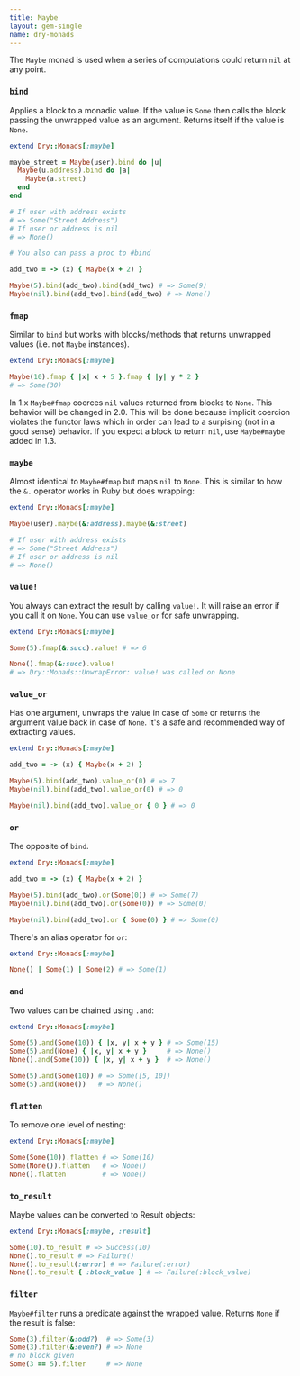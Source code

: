 ```yaml
---
title: Maybe
layout: gem-single
name: dry-monads
---
```


The `Maybe` monad is used when a series of computations could return `nil` at any point.

### `bind`

Applies a block to a monadic value. If the value is `Some` then calls the block passing the unwrapped value as an argument. Returns itself if the value is `None`.

```ruby
extend Dry::Monads[:maybe]

maybe_street = Maybe(user).bind do |u|
  Maybe(u.address).bind do |a|
    Maybe(a.street)
  end
end

# If user with address exists
# => Some("Street Address")
# If user or address is nil
# => None()

# You also can pass a proc to #bind

add_two = -> (x) { Maybe(x + 2) }

Maybe(5).bind(add_two).bind(add_two) # => Some(9)
Maybe(nil).bind(add_two).bind(add_two) # => None()

```

### `fmap`

Similar to `bind` but works with blocks/methods that returns unwrapped values (i.e. not `Maybe` instances).

```ruby
extend Dry::Monads[:maybe]

Maybe(10).fmap { |x| x + 5 }.fmap { |y| y * 2 }
# => Some(30)
```

In 1.x `Maybe#fmap` coerces `nil` values returned from blocks to `None`. This behavior will be changed in 2.0. This will be done because implicit coercion violates the functor laws which in order can lead to a surpising (not in a good sense) behavior. If you expect a block to return `nil`, use `Maybe#maybe` added in 1.3.

### `maybe`

Almost identical to `Maybe#fmap` but maps `nil` to `None`. This is similar to how the `&.` operator works in Ruby but does wrapping:

```ruby
extend Dry::Monads[:maybe]

Maybe(user).maybe(&:address).maybe(&:street)

# If user with address exists
# => Some("Street Address")
# If user or address is nil
# => None()
```

### `value!`

You always can extract the result by calling `value!`. It will raise an error if you call it on `None`. You can use `value_or` for safe unwrapping.

```ruby
extend Dry::Monads[:maybe]

Some(5).fmap(&:succ).value! # => 6

None().fmap(&:succ).value!
# => Dry::Monads::UnwrapError: value! was called on None

```

### `value_or`

Has one argument, unwraps the value in case of `Some` or returns the argument value back in case of `None`. It's a safe and recommended way of extracting values.

```ruby
extend Dry::Monads[:maybe]

add_two = -> (x) { Maybe(x + 2) }

Maybe(5).bind(add_two).value_or(0) # => 7
Maybe(nil).bind(add_two).value_or(0) # => 0

Maybe(nil).bind(add_two).value_or { 0 } # => 0
```

### `or`

The opposite of `bind`.

```ruby
extend Dry::Monads[:maybe]

add_two = -> (x) { Maybe(x + 2) }

Maybe(5).bind(add_two).or(Some(0)) # => Some(7)
Maybe(nil).bind(add_two).or(Some(0)) # => Some(0)

Maybe(nil).bind(add_two).or { Some(0) } # => Some(0)
```

There's an alias operator for `or`:

```ruby
extend Dry::Monads[:maybe]

None() | Some(1) | Some(2) # => Some(1)
```

### `and`

Two values can be chained using `.and`:

```ruby
extend Dry::Monads[:maybe]

Some(5).and(Some(10)) { |x, y| x + y } # => Some(15)
Some(5).and(None) { |x, y| x + y }     # => None()
None().and(Some(10)) { |x, y| x + y }  # => None()

Some(5).and(Some(10)) # => Some([5, 10])
Some(5).and(None())   # => None()
```

### `flatten`

To remove one level of nesting:

```ruby
extend Dry::Monads[:maybe]

Some(Some(10)).flatten # => Some(10)
Some(None()).flatten   # => None()
None().flatten         # => None()
```

### `to_result`

Maybe values can be converted to Result objects:

```ruby
extend Dry::Monads[:maybe, :result]

Some(10).to_result # => Success(10)
None().to_result # => Failure()
None().to_result(:error) # => Failure(:error)
None().to_result { :block_value } # => Failure(:block_value)
```

### `filter`

`Maybe#filter` runs a predicate against the wrapped value. Returns `None` if the result is false:

```ruby
Some(3).filter(&:odd?)  # => Some(3)
Some(3).filter(&:even?) # => None
# no block given
Some(3 == 5).filter     # => None
```
